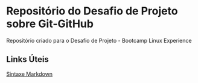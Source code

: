 # Repositório do Desafio de Projeto sobre Git-GitHub
Repositório criado para o Desafio de Projeto - Bootcamp Linux Experience

## Links Úteis
[Sintaxe Markdown](https://www.markdownguide.org/basic-syntax/)

